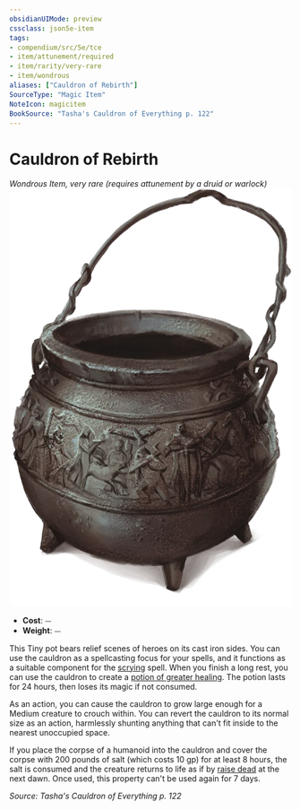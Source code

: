 ```yaml
---
obsidianUIMode: preview
cssclass: json5e-item
tags:
- compendium/src/5e/tce
- item/attunement/required
- item/rarity/very-rare
- item/wondrous
aliases: ["Cauldron of Rebirth"]
SourceType: "Magic Item"
NoteIcon: magicitem
BookSource: "Tasha's Cauldron of Everything p. 122"
---
```

# Cauldron of Rebirth
*Wondrous Item, very rare (requires attunement by a druid or warlock)*  
![](https://raw.githubusercontent.com/5etools-mirror-2/5etools-img/main/items/TCE/Cauldron%20of%20Rebirth.webp#right)  

- **Cost**: ⏤
- **Weight**: ⏤

This Tiny pot bears relief scenes of heroes on its cast iron sides. You can use the cauldron as a spellcasting focus for your spells, and it functions as a suitable component for the [scrying](/2-Mechanics/CLI/spells/scrying.md) spell. When you finish a long rest, you can use the cauldron to create a [potion of greater healing](/2-Mechanics/CLI/items/potion-of-greater-healing.md). The potion lasts for 24 hours, then loses its magic if not consumed.

As an action, you can cause the cauldron to grow large enough for a Medium creature to crouch within. You can revert the cauldron to its normal size as an action, harmlessly shunting anything that can't fit inside to the nearest unoccupied space.

If you place the corpse of a humanoid into the cauldron and cover the corpse with 200 pounds of salt (which costs 10 gp) for at least 8 hours, the salt is consumed and the creature returns to life as if by [raise dead](/2-Mechanics/CLI/spells/raise-dead.md) at the next dawn. Once used, this property can't be used again for 7 days.

*Source: Tasha's Cauldron of Everything p. 122*